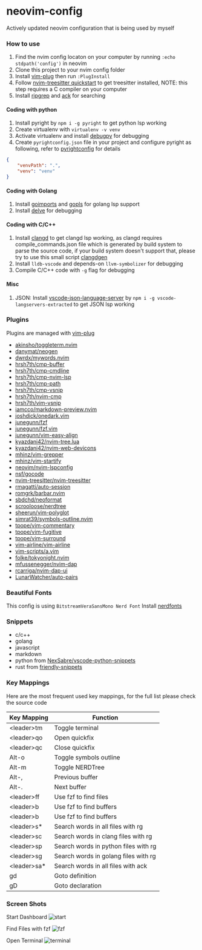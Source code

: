 # neovim-config

Actively updated neovim configuration that is being used by myself

### How to use

1. Find the nvim config locaton on your computer by running `:echo stdpath('config')` in neovim
2. Clone this project to your nvim config folder
3. Install [vim-plug](https://github.com/junegunn/vim-plug) then run `:PlugInstall`
4. Follow [nvim-treesitter quickstart](https://github.com/nvim-treesitter/nvim-treesitter#quickstart) to get treesitter installed, NOTE: this step requires a C compiler on your computer
5. Install [ripgrep](https://github.com/BurntSushi/ripgrep) and [ack](https://beyondgrep.com/) for searching

#### Coding with python
1. Install pyright by `npm i -g pyright` to get python lsp working
2. Create virtualenv with `virtualenv -v venv`
3. Activate virtualenv and install [debugpy](https://github.com/microsoft/debugpy) for debugging
4. Create `pyrightconfig.json` file in your project and configure pyright as following, refer to [pyrightconfig](https://github.com/Microsoft/pyright/blob/main/docs/configuration.md) for details
```json
{
    "venvPath": ".",
    "venv": "venv"
}
```

#### Coding with Golang
1. Install [goimports](https://pkg.go.dev/golang.org/x/tools/cmd/goimports) and [gopls](https://pkg.go.dev/golang.org/x/tools/gopls) for golang lsp support
2. Install [delve](https://github.com/go-delve/delve) for debugging

#### Coding with C/C++
1. Install [clangd](https://clangd.llvm.org/installation) to get clangd lsp working, as clangd requires compile_commands.json file which is generated by build system to parse the source code, if your build system doesn't support that, please try to use this small script [clangdgen](https://github.com/dwrdx/clangdgen)
2. Install `lldb-vscode` and depends-on `llvm-symbolizer` for debugging
3. Compile C/C++ code with `-g` flag for debugging


#### Misc
1. JSON: Install [vscode-json-language-server](https://github.com/hrsh7th/vscode-langservers-extracted) by `npm i -g vscode-langservers-extracted` to get JSON lsp working


### Plugins

Plugins are managed with [vim-plug](https://github.com/junegunn/vim-plug)

* [akinsho/toggleterm.nvim](https://github.com/akinsho/toggleterm.nvim)
* [danymat/neogen](https://github.com/danymat/neogen)
* [dwrdx/mywords.nvim](https://github.com/dwrdx/mywords.nvim)
* [hrsh7th/cmp-buffer](https://github.com/hrsh7th/cmp-buffer)
* [hrsh7th/cmp-cmdline](https://github.com/hrsh7th/cmp-cmdline)
* [hrsh7th/cmp-nvim-lsp](https://github.com/hrsh7th/cmp-nvim-lsp)
* [hrsh7th/cmp-path](https://github.com/hrsh7th/cmp-path)
* [hrsh7th/cmp-vsnip](https://github.com/hrsh7th/cmp-vsnip)
* [hrsh7th/nvim-cmp](https://github.com/hrsh7th/nvim-cmp)
* [hrsh7th/vim-vsnip](https://github.com/hrsh7th/vim-vsnip)
* [iamcco/markdown-preview.nvim](https://github.com/iamcco/markdown-preview.nvim)
* [joshdick/onedark.vim](https://github.com/joshdick/onedark.vim)
* [junegunn/fzf](https://github.com/junegunn/fzf)
* [junegunn/fzf.vim](https://github.com/junegunn/fzf.vim)
* [junegunn/vim-easy-align](https://github.com/junegunn/vim-easy-align)
* [kyazdani42/nvim-tree.lua](https://github.com/kyazdani42/nvim-tree.lua)
* [kyazdani42/nvim-web-devicons](https://github.com/kyazdani42/nvim-web-devicons)
* [mhinz/vim-grepper](https://github.com/mhinz/vim-grepper)
* [mhinz/vim-startify](https://github.com/mhinz/vim-startify)
* [neovim/nvim-lspconfig](https://github.com/neovim/nvim-lspconfig)
* [nsf/gocode](https://github.com/nsf/gocode)
* [nvim-treesitter/nvim-treesitter](https://github.com/nvim-treesitter/nvim-treesitter)
* [rmagatti/auto-session](https://github.com/rmagatti/auto-session)
* [romgrk/barbar.nvim](https://github.com/romgrk/barbar.nvim)
* [sbdchd/neoformat](https://github.com/sbdchd/neoformat)
* [scrooloose/nerdtree](https://github.com/scrooloose/nerdtree)
* [sheerun/vim-polyglot](https://github.com/sheerun/vim-polyglot)
* [simrat39/symbols-outline.nvim](https://github.com/simrat39/symbols-outline.nvim)
* [tpope/vim-commentary](https://github.com/tpope/vim-commentary)
* [tpope/vim-fugitive](https://github.com/tpope/vim-fugitive)
* [tpope/vim-surround](https://github.com/tpope/vim-surround)
* [vim-airline/vim-airline](https://github.com/vim-airline/vim-airline)
* [vim-scripts/a.vim](https://github.com/vim-scripts/a.vim)
* [folke/tokyonight.nvim](https://github.com/folke/tokyonight.nvim)
* [mfussenegger/nvim-dap](https://github.com/mfussenegger/nvim-dap)
* [rcarriga/nvim-dap-ui](https://github.com/rcarriga/nvim-dap-ui)
* [LunarWatcher/auto-pairs](https://github.com/LunarWatcher/auto-pairs)

### Beautiful Fonts

This config is using `BitstreamVeraSansMono Nerd Font`
Install [nerdfonts](https://www.nerdfonts.com/)


### Snippets

* c/c++
* golang
* javascript
* markdown
* python from [NexSabre/vscode-python-snippets](https://github.com/NexSabre/vscode-python-snippets)
* rust from [friendly-snippets](https://github.com/rafamadriz/friendly-snippets)

### Key Mappings

Here are the most frequent used key mappings, for the full list please check the source code

|Key Mapping|Function|
|-----------|--------|
| \<leader\>tm | Toggle terminal|
| \<leader\>qo | Open quickfix|
| \<leader\>qc | Close quickfix|
| Alt-o        | Toggle symbols outline|
| Alt-m        | Toggle NERDTree|
| Alt-,        | Previous buffer|
| Alt-.        | Next buffer|
| \<leader\>ff | Use fzf to find files|
| \<leader\>b  | Use fzf to find buffers|
| \<leader\>b  | Use fzf to find buffers|
| \<leader\>s* | Search words in all files with rg|
| \<leader\>sc | Search words in clang files with rg|
| \<leader\>sp | Search words in python files with rg|
| \<leader\>sg | Search words in golang files with rg|
| \<leader\>sa* | Search words in all files with ack|
| gd | Goto definition|
| gD | Goto declaration|

### Screen Shots

Start Dashboard
![start](https://i.ibb.co/V3JL4zm/start.png)

Find Files with fzf
![fzf](https://i.ibb.co/XSBJrDX/fzf.png)

Open Terminal
![terminal](https://i.ibb.co/vkGRRL3/terminal.png)


